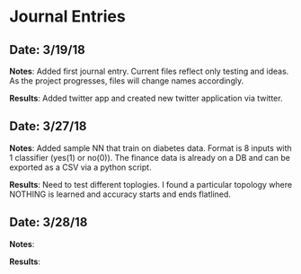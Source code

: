 # Journal Entries

## Date: 3/19/18

**Notes**: Added first journal entry. Current files reflect only testing and ideas. As the project progresses, files will change
names accordingly. 

**Results**: Added twitter app and created new twitter application via twitter.


## Date: 3/27/18

**Notes**: Added sample NN that train on diabetes data. Format is 8 inputs with 1 classifier (yes(1) or no(0)). The finance data is already on a DB and can be exported as a CSV via a python script. 

**Results**: Need to test different toplogies. I found a particular topology where NOTHING is learned and accuracy starts and ends flatlined. 

## Date: 3/28/18

**Notes**:

**Results**: